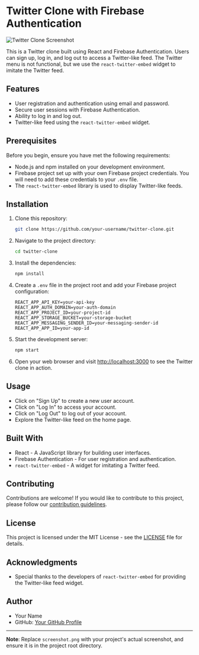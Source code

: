 # Twitter Clone with Firebase Authentication

![Twitter Clone Screenshot](./src/assets/images.1.jpg)

This is a Twitter clone built using React and Firebase Authentication. Users can sign up, log in, and log out to access a Twitter-like feed. The Twitter menu is not functional, but we use the `react-twitter-embed` widget to imitate the Twitter feed.

## Features

- User registration and authentication using email and password.
- Secure user sessions with Firebase Authentication.
- Ability to log in and log out.
- Twitter-like feed using the `react-twitter-embed` widget.

## Prerequisites

Before you begin, ensure you have met the following requirements:

- Node.js and npm installed on your development environment.
- Firebase project set up with your own Firebase project credentials. You will need to add these credentials to your `.env` file.
- The `react-twitter-embed` library is used to display Twitter-like feeds.

## Installation

1. Clone this repository:

   ```bash
   git clone https://github.com/your-username/twitter-clone.git
   ```

2. Navigate to the project directory:

   ```bash
   cd twitter-clone
   ```

3. Install the dependencies:

   ```bash
   npm install
   ```

4. Create a `.env` file in the project root and add your Firebase project configuration:

   ```env
   REACT_APP_API_KEY=your-api-key
   REACT_APP_AUTH_DOMAIN=your-auth-domain
   REACT_APP_PROJECT_ID=your-project-id
   REACT_APP_STORAGE_BUCKET=your-storage-bucket
   REACT_APP_MESSAGING_SENDER_ID=your-messaging-sender-id
   REACT_APP_APP_ID=your-app-id
   ```

5. Start the development server:

   ```bash
   npm start
   ```

6. Open your web browser and visit [http://localhost:3000](http://localhost:3000) to see the Twitter clone in action.

## Usage

- Click on "Sign Up" to create a new user account.
- Click on "Log In" to access your account.
- Click on "Log Out" to log out of your account.
- Explore the Twitter-like feed on the home page.

## Built With

- React - A JavaScript library for building user interfaces.
- Firebase Authentication - For user registration and authentication.
- `react-twitter-embed` - A widget for imitating a Twitter feed.

## Contributing

Contributions are welcome! If you would like to contribute to this project, please follow our [contribution guidelines](CONTRIBUTING.md).

## License

This project is licensed under the MIT License - see the [LICENSE](LICENSE) file for details.

## Acknowledgments

- Special thanks to the developers of `react-twitter-embed` for providing the Twitter-like feed widget.

## Author

- Your Name
- GitHub: [Your GitHub Profile](https://github.com/your-username)

---
**Note**: Replace `screenshot.png` with your project's actual screenshot, and ensure it is in the project root directory.


